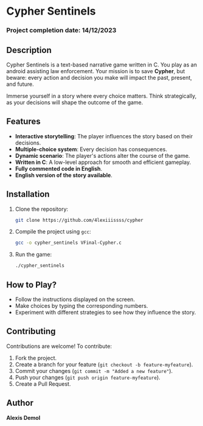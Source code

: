 # Cypher Sentinels

### Project completion date: 14/12/2023

## Description
Cypher Sentinels is a text-based narrative game written in C. You play as an android assisting law enforcement. Your mission is to save **Cypher**, but beware: every action and decision you make will impact the past, present, and future.

Immerse yourself in a story where every choice matters. Think strategically, as your decisions will shape the outcome of the game.

## Features
- **Interactive storytelling**: The player influences the story based on their decisions.
- **Multiple-choice system**: Every decision has consequences.
- **Dynamic scenario**: The player's actions alter the course of the game.
- **Written in C**: A low-level approach for smooth and efficient gameplay.
- **Fully commented code in English**.
- **English version of the story available**.

## Installation
1. Clone the repository:
   ```sh
   git clone https://github.com/4lexiiissss/cypher
   ```
2. Compile the project using `gcc`:
   ```sh
   gcc -o cypher_sentinels VFinal-Cypher.c 
   ```
3. Run the game:
   ```sh
   ./cypher_sentinels
   ```

## How to Play?
- Follow the instructions displayed on the screen.
- Make choices by typing the corresponding numbers.
- Experiment with different strategies to see how they influence the story.

## Contributing
Contributions are welcome! To contribute:
1. Fork the project.
2. Create a branch for your feature (`git checkout -b feature-myfeature`).
3. Commit your changes (`git commit -m "Added a new feature"`).
4. Push your changes (`git push origin feature-myfeature`).
5. Create a Pull Request.

## Author
**Alexis Demol**  
